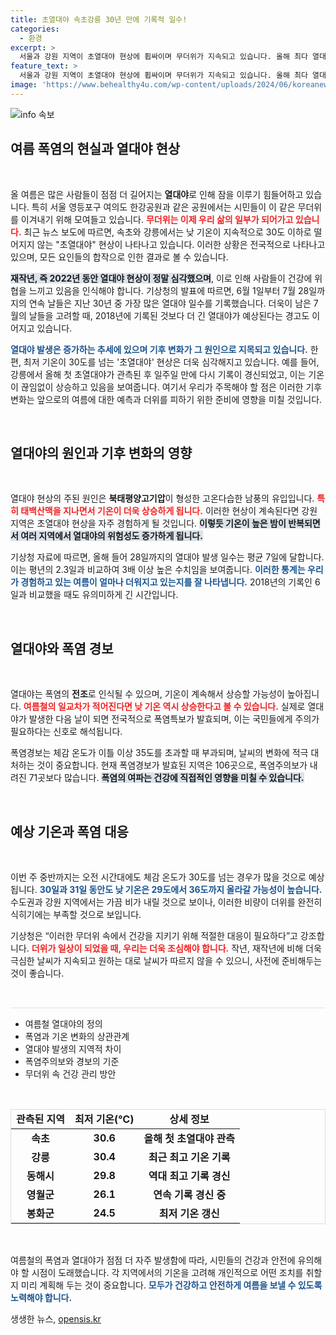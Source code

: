 ```yaml
---
title: 초열대야 속초강릉 30년 만에 기록적 일수!
categories:
  - 환경
excerpt: >
  서울과 강원 지역이 초열대야 현상에 휩싸이며 무더위가 지속되고 있습니다. 올해 최다 열대야 일수 기록이 경신되고 폭염특보가 확대된 상황에서, 기온이 계속해서 상승할 것으로 예상됩니다. 더위에 대한 대비가 필요합니다!
feature_text: >
  서울과 강원 지역이 초열대야 현상에 휩싸이며 무더위가 지속되고 있습니다. 올해 최다 열대야 일수 기록이 경신되고 폭염특보가 확대된 상황에서, 기온이 계속해서 상승할 것으로 예상됩니다. 더위에 대한 대비가 필요합니다!
image: 'https://www.behealthy4u.com/wp-content/uploads/2024/06/koreanews.jpg'
---
```


<p><img src="https://www.behealthy4u.com/wp-content/uploads/2024/06/koreanews.jpg" alt="info 속보" /></p>

<h2 data-ke-size="size26">여름 폭염의 현실과 열대야 현상</h2>

<p data-ke-size="size16">&nbsp;</p>

<p>올 여름은 많은 사람들이 점점 더 길어지는 <b>열대야</b>로 인해 잠을 이루기 힘들어하고 있습니다. 특히 서울 영등포구 여의도 한강공원과 같은 공원에서는 시민들이 이 같은 무더위를 이겨내기 위해 모여들고 있습니다. <b><span style="color: #ee2323;">무더위는 이제 우리 삶의 일부가 되어가고 있습니다.</span></b> 최근 뉴스 보도에 따르면, 속초와 강릉에서는 낮 기온이 지속적으로 30도 이하로 떨어지지 않는 "초열대야" 현상이 나타나고 있습니다. 이러한 상황은 전국적으로 나타나고 있으며, 모든 요인들의 합작으로 인한 결과로 볼 수 있습니다.</p>

<p><b><span style="background-color: #21538527;">재작년, 즉 2022년 동안 열대야 현상이 정말 심각했으며</span></b>, 이로 인해 사람들이 건강에 위협을 느끼고 있음을 인식해야 합니다. 기상청의 발표에 따르면, 6월 1일부터 7월 28일까지의 연속 날들은 지난 30년 중 가장 많은 열대야 일수를 기록했습니다. 더욱이 남은 7월의 날들을 고려할 때, 2018년에 기록된 것보다 더 긴 열대야가 예상된다는 경고도 이어지고 있습니다.</p>

<p><b><span style="color: #1a5490;">열대야 발생은 증가하는 추세에 있으며 기후 변화가 그 원인으로 지목되고 있습니다.</span></b> 한편, 최저 기온이 30도를 넘는 '초열대야' 현상은 더욱 심각해지고 있습니다. 예를 들어, 강릉에서 올해 첫 초열대야가 관측된 후 일주일 만에 다시 기록이 경신되었고, 이는 기온이 끊임없이 상승하고 있음을 보여줍니다. 여기서 우리가 주목해야 할 점은 이러한 기후 변화는 앞으로의 여름에 대한 예측과 더위를 피하기 위한 준비에 영향을 미칠 것입니다.</p>

<p data-ke-size="size16">&nbsp;</p>

<h2 data-ke-size="size26">열대야의 원인과 기후 변화의 영향</h2>

<p data-ke-size="size16">&nbsp;</p>

<p>열대야 현상의 주된 원인은 <strong>북태평양고기압</strong>이 형성한 고온다습한 남풍의 유입입니다. <b><span style="color: #ee2323;">특히 태백산맥을 지나면서 기온이 더욱 상승하게 됩니다.</span></b> 이러한 현상이 계속된다면 강원 지역은 초열대야 현상을 자주 경험하게 될 것입니다. <b><span style="background-color: #21538527;">이렇듯 기온이 높은 밤이 반복되면서 여러 지역에서 열대야의 위험성도 증가하게 됩니다.</span></b></p>

<p>기상청 자료에 따르면, 올해 들어 28일까지의 열대야 발생 일수는 평균 7일에 달합니다. 이는 평년의 2.3일과 비교하여 3배 이상 높은 수치임을 보여줍니다. <b><span style="color: #1a5490;">이러한 통계는 우리가 경험하고 있는 여름이 얼마나 더워지고 있는지를 잘 나타냅니다.</span></b> 2018년의 기록인 6일과 비교했을 때도 유의미하게 긴 시간입니다.</p>

<p data-ke-size="size16">&nbsp;</p>

<h2 data-ke-size="size26">열대야와 폭염 경보</h2>

<p data-ke-size="size16">&nbsp;</p>

<p>열대야는 폭염의 <strong>전조</strong>로 인식될 수 있으며, 기온이 계속해서 상승할 가능성이 높아집니다. <b><span style="color: #ee2323;">여름철의 일교차가 적어진다면 낮 기온 역시 상승한다고 볼 수 있습니다.</span></b> 실제로 열대야가 발생한 다음 날이 되면 전국적으로 폭염특보가 발효되며, 이는 국민들에게 주의가 필요하다는 신호로 해석됩니다.</p>

<p>폭염경보는 체감 온도가 이틀 이상 35도를 초과할 때 부과되며, 날씨의 변화에 적극 대처하는 것이 중요합니다. 현재 폭염경보가 발효된 지역은 106곳으로, 폭염주의보가 내려진 71곳보다 많습니다. <b><span style="background-color: #21538527;">폭염의 여파는 건강에 직접적인 영향을 미칠 수 있습니다.</span></b></p>

<p data-ke-size="size16">&nbsp;</p>

<h2 data-ke-size="size26">예상 기온과 폭염 대응</h2>

<p data-ke-size="size16">&nbsp;</p>

<p>이번 주 중반까지는 오전 시간대에도 체감 온도가 30도를 넘는 경우가 많을 것으로 예상됩니다. <b><span style="color: #1a5490;">30일과 31일 동안도 낮 기온은 29도에서 36도까지 올라갈 가능성이 높습니다.</span></b> 수도권과 강원 지역에서는 가끔 비가 내릴 것으로 보이나, 이러한 비량이 더위를 완전히 식히기에는 부족할 것으로 보입니다.</p>

<p>기상청은 “이러한 무더위 속에서 건강을 지키기 위해 적절한 대응이 필요하다”고 강조합니다. <b><span style="color: #ee2323;">더위가 일상이 되었을 때, 우리는 더욱 조심해야 합니다.</span></b> 작년, 재작년에 비해 더욱 극심한 날씨가 지속되고 원하는 대로 날씨가 따르지 않을 수 있으니, 사전에 준비해두는 것이 좋습니다.</p>

<p data-ke-size="size16">&nbsp;</p>

<hr style="height:2px; border:none; color:#eee; background-color:#eee;"/>

<ul>
<li>여름철 열대야의 정의</li>
<li>폭염과 기온 변화의 상관관계</li>
<li>열대야 발생의 지역적 차이</li>
<li>폭염주의보와 경보의 기준</li>
<li>무더위 속 건강 관리 방안</li>
</ul>

<p data-ke-size="size16">&nbsp;</p>

<table style="width:100%; border:1px solid #ddd;">
<thead>
<tr>
<td style="text-align: center; height: 30px;"><b>관측된 지역</b></td>
<td style="text-align: center; height: 30px;"><b>최저 기온(℃)</b></td>
<td style="text-align: center; height: 30px;"><b>상세 정보</b></td>
</tr>
</thead>
<tbody>
<tr>
<td style="text-align: center; height: 17px;"><b>속초</b></td>
<td style="text-align: center; height: 17px;"><b>30.6</b></td>
<td style="text-align: center; height: 17px;"><b>올해 첫 초열대야 관측</b></td>
</tr>
<tr>
<td style="text-align: center; height: 17px;"><b>강릉</b></td>
<td style="text-align: center; height: 17px;"><b>30.4</b></td>
<td style="text-align: center; height: 17px;"><b>최근 최고 기온 기록</b></td>
</tr>
<tr>
<td style="text-align: center; height: 17px;"><b>동해시</b></td>
<td style="text-align: center; height: 17px;"><b>29.8</b></td>
<td style="text-align: center; height: 17px;"><b>역대 최고 기록 경신</b></td>
</tr>
<tr>
<td style="text-align: center; height: 17px;"><b>영월군</b></td>
<td style="text-align: center; height: 17px;"><b>26.1</b></td>
<td style="text-align: center; height: 17px;"><b>연속 기록 경신 중</b></td>
</tr>
<tr>
<td style="text-align: center; height: 17px;"><b>봉화군</b></td>
<td style="text-align: center; height: 17px;"><b>24.5</b></td>
<td style="text-align: center; height: 17px;"><b>최저 기온 갱신</b></td>
</tr>
</tbody>
</table>

<p data-ke-size="size16">&nbsp;</p> 

<p>여름철의 폭염과 열대야가 점점 더 자주 발생함에 따라, 시민들의 건강과 안전에 유의해야 할 시점이 도래했습니다. 각 지역에서의 기온을 고려해 개인적으로 어떤 조치를 취할지 미리 계획해 두는 것이 중요합니다. <b><span style="color: #1a5490;">모두가 건강하고 안전하게 여름을 보낼 수 있도록 노력해야 합니다.</span></b> </p>
생생한 뉴스, <a href="https://opensis.kr" rel="dofollow">opensis.kr</a>


